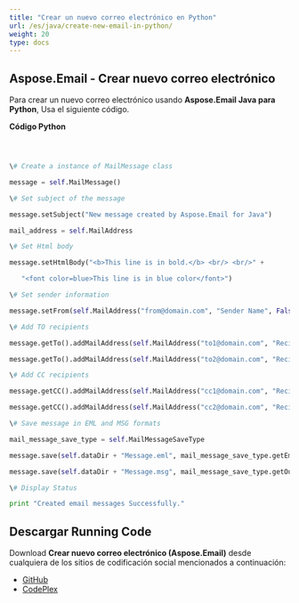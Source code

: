 ```yaml
---
title: "Crear un nuevo correo electrónico en Python"
url: /es/java/create-new-email-in-python/
weight: 20
type: docs
---
```


## **Aspose.Email - Crear nuevo correo electrónico**
Para crear un nuevo correo electrónico usando **Aspose.Email Java para Python**, Usa el siguiente código.

**Código Python**

``` python



\# Create a instance of MailMessage class

message = self.MailMessage()

\# Set subject of the message

message.setSubject("New message created by Aspose.Email for Java")

mail_address = self.MailAddress

\# Set Html body

message.setHtmlBody("<b>This line is in bold.</b> <br/> <br/>" +

   "<font color=blue>This line is in blue color</font>")

\# Set sender information

message.setFrom(self.MailAddress("from@domain.com", "Sender Name", False))

\# Add TO recipients

message.getTo().addMailAddress(self.MailAddress("to1@domain.com", "Recipient 1", False))

message.getTo().addMailAddress(self.MailAddress("to2@domain.com", "Recipient 2", False))

\# Add CC recipients

message.getCC().addMailAddress(self.MailAddress("cc1@domain.com", "Recipient 3", False))

message.getCC().addMailAddress(self.MailAddress("cc2@domain.com", "Recipient 4", False))

\# Save message in EML and MSG formats

mail_message_save_type = self.MailMessageSaveType

message.save(self.dataDir + "Message.eml", mail_message_save_type.getEmlFormat())

message.save(self.dataDir + "Message.msg", mail_message_save_type.getOutlookMessageFormat())

\# Display Status

print "Created email messages Successfully."

```
## **Descargar Running Code**
Download **Crear nuevo correo electrónico (Aspose.Email)** desde cualquiera de los sitios de codificación social mencionados a continuación:

- [GitHub](https://github.com/aspose-email/Aspose.Email-for-Java/releases/tag/Aspose.Email_Java_for_Python-v1.0)
- [CodePlex](http://asposeemailjavapython.codeplex.com/releases/)
